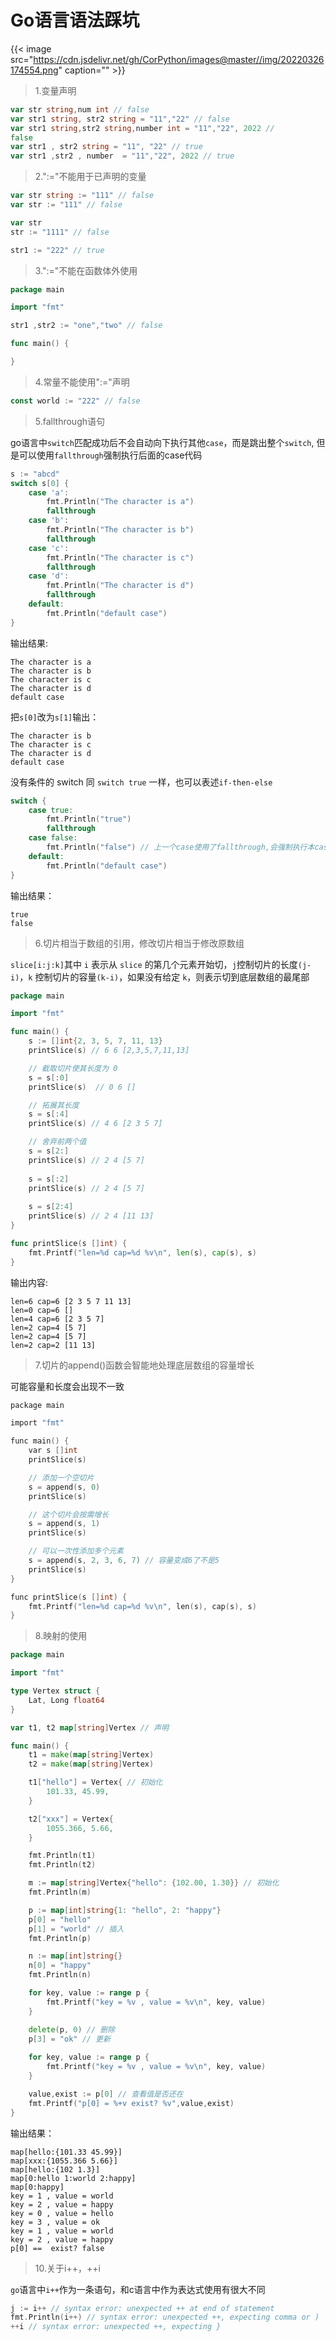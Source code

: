 # Go语言语法踩坑


<!--more-->
{{< image src="https://cdn.jsdelivr.net/gh/CorPython/images@master//img/20220326174554.png" caption="" >}}

> 1.变量声明

```go
var str string,num int // false
var str1 string, str2 string = "11","22" // false
var str1 string,str2 string,number int = "11","22", 2022 // 
false 
var str1 , str2 string = "11", "22" // true
var str1 ,str2 , number  = "11","22", 2022 // true
```

> 2.":="不能用于已声明的变量

```go
var str string := "111" // false
var str := "111" // false

var str
str := "1111" // false

str1 := "222" // true
```

> 3.":="不能在函数体外使用

```go
package main

import "fmt"

str1 ,str2 := "one","two" // false

func main() {

}
```

> 4.常量不能使用":="声明

```go
const world := "222" // false
```

> 5.fallthrough语句

go语言中`switch`匹配成功后不会自动向下执行其他`case`，而是跳出整个`switch`, 但是可以使用`fallthrough`强制执行后面的case代码

```go
s := "abcd"
switch s[0] {
    case 'a':
        fmt.Println("The character is a")
        fallthrough
    case 'b':
        fmt.Println("The character is b")
        fallthrough
    case 'c':
        fmt.Println("The character is c")
		fallthrough
	case 'd':
		fmt.Println("The character is d")
		fallthrough
    default:
        fmt.Println("default case")
}
```

输出结果:

```
The character is a
The character is b
The character is c
The character is d
default case
```

把`s[0]`改为`s[1]`输出：

```
The character is b
The character is c
The character is d
default case
```

没有条件的 switch 同 `switch true` 一样，也可以表述`if-then-else`

```go
switch {
	case true:
		fmt.Println("true")
		fallthrough
	case false:
		fmt.Println("false") // 上一个case使用了fallthrough,会强制执行本case
	default:
		fmt.Println("default case")
}
```

输出结果：

```
true 
false
```

> 6.切片相当于数组的引用，修改切片相当于修改原数组

`slice[i:j:k]`其中 `i` 表示从 `slice` 的第几个元素开始切，`j`控制切片的长度`(j-i)`，`k` 控制切片的容量`(k-i)`，如果没有给定 `k`，则表示切到底层数组的最尾部

```go
package main

import "fmt"

func main() {
	s := []int{2, 3, 5, 7, 11, 13}
	printSlice(s) // 6 6 [2,3,5,7,11,13]

	// 截取切片使其长度为 0
	s = s[:0]
	printSlice(s)  // 0 6 []

	// 拓展其长度
	s = s[:4]
	printSlice(s) // 4 6 [2 3 5 7]

	// 舍弃前两个值
	s = s[2:]
	printSlice(s) // 2 4 [5 7]
	
	s = s[:2]
	printSlice(s) // 2 4 [5 7]
	
	s = s[2:4] 
	printSlice(s) // 2 4 [11 13]
}

func printSlice(s []int) {
	fmt.Printf("len=%d cap=%d %v\n", len(s), cap(s), s)
}

```

输出内容:

```
len=6 cap=6 [2 3 5 7 11 13]
len=0 cap=6 []
len=4 cap=6 [2 3 5 7]
len=2 cap=4 [5 7]
len=2 cap=4 [5 7]
len=2 cap=2 [11 13]
```

> 7.切片的append()函数会智能地处理底层数组的容量增长

可能容量和长度会出现不一致

```c
package main

import "fmt"

func main() {
	var s []int
	printSlice(s)

	// 添加一个空切片
	s = append(s, 0)
	printSlice(s)

	// 这个切片会按需增长
	s = append(s, 1)
	printSlice(s)

	// 可以一次性添加多个元素
	s = append(s, 2, 3, 6, 7) // 容量变成6了不是5
	printSlice(s)
}

func printSlice(s []int) {
	fmt.Printf("len=%d cap=%d %v\n", len(s), cap(s), s)
}
```

> 8.映射的使用

```go
package main

import "fmt"

type Vertex struct {
	Lat, Long float64
}

var t1, t2 map[string]Vertex // 声明

func main() {
	t1 = make(map[string]Vertex) 
	t2 = make(map[string]Vertex)

	t1["hello"] = Vertex{ // 初始化 
		101.33, 45.99,
	}

	t2["xxx"] = Vertex{
		1055.366, 5.66,
	}

	fmt.Println(t1)
	fmt.Println(t2)

	m := map[string]Vertex{"hello": {102.00, 1.30}} // 初始化
	fmt.Println(m)

	p := map[int]string{1: "hello", 2: "happy"}
	p[0] = "hello"
	p[1] = "world" // 插入
	fmt.Println(p)

	n := map[int]string{}
	n[0] = "happy"
	fmt.Println(n)

	for key, value := range p {
		fmt.Printf("key = %v , value = %v\n", key, value)
	}

	delete(p, 0) // 删除
	p[3] = "ok" // 更新
    
	for key, value := range p {
		fmt.Printf("key = %v , value = %v\n", key, value)
	}

    value,exist := p[0] // 查看值是否还在
    fmt.Printf("p[0] = %+v exist? %v",value,exist)
}
```

输出结果：

```
map[hello:{101.33 45.99}]
map[xxx:{1055.366 5.66}]
map[hello:{102 1.3}]
map[0:hello 1:world 2:happy]
map[0:happy]
key = 1 , value = world
key = 2 , value = happy
key = 0 , value = hello
key = 3 , value = ok
key = 1 , value = world
key = 2 , value = happy
p[0] ==  exist? false
```

>  10.关于i++，++i

`go`语言中`i++`作为一条语句，和c语言中作为表达式使用有很大不同

```go
j := i++ // syntax error: unexpected ++ at end of statement
fmt.Println(i++) // syntax error: unexpected ++, expecting comma or )
++i // syntax error: unexpected ++, expecting }
```


